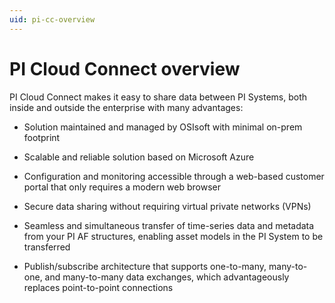 ```yaml
---
uid: pi-cc-overview
---
```


# PI Cloud Connect overview

PI Cloud Connect makes it easy to share data between PI Systems, both inside and outside the enterprise with many advantages:

- Solution maintained and managed by OSIsoft with minimal on-prem footprint
	
- Scalable and reliable solution based on Microsoft Azure
	
- Configuration and monitoring accessible through a web-based customer portal that only requires a modern web browser
	
- Secure data sharing without requiring virtual private networks (VPNs)
	
- Seamless and simultaneous transfer of time-series data and metadata from your PI AF structures, enabling asset models in the PI System to be transferred
	
- Publish/subscribe architecture that supports one-to-many, many-to-one, and many-to-many data exchanges, which advantageously replaces point-to-point connections
